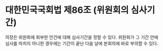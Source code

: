 # 대한민국국회법 제86조 (위원회의 심사기간)

의장은 위원회에 회부한 안건에 대해 심사기간을 정할 수 있다. 위원회가 그 기간 안에 심사를 마치지 아니한 경우에는 기간이 끝난 다음 날에 본회의에 바로 부의할 수 있다.
